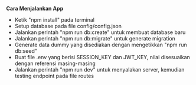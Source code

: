 **Cara Menjalankan App**
- Ketik "npm install" pada terminal
- Setup database pada file config/config.json
- Jalankan perintah "npm run db:create" untuk membuat database baru
- Jalankan perintah "npm run db:migrate" untuk generate migration
- Generate data dummy yang disediakan dengan mengetikkan "npm run db:seed"
- Buat file .env yang berisi SESSION_KEY dan JWT_KEY, nilai disesuaikan dengan referensi masing-masing
- Jalankan perintah "npm run dev" untuk menyalakan server, kemudian testing endpoint pada file routes 